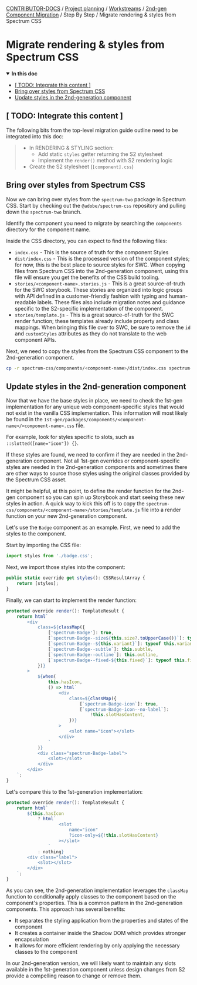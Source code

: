 <!-- Generated breadcrumbs - DO NOT EDIT -->

[CONTRIBUTOR-DOCS](../../../../README.md) / [Project planning](../../../README.md) / [Workstreams](../../README.md) / [2nd-gen Component Migration](../README.md) / Step By Step / Migrate rendering & styles from Spectrum CSS

<!-- Document title (editable) -->

# Migrate rendering & styles from Spectrum CSS

<!-- Generated TOC - DO NOT EDIT -->

<details open>
<summary><strong>In this doc</strong></summary>

- [[ TODO: Integrate this content ]](#-todo-integrate-this-content-)
- [Bring over styles from Spectrum CSS](#bring-over-styles-from-spectrum-css)
- [Update styles in the 2nd-generation component](#update-styles-in-the-2nd-generation-component)

</details>

<!-- Document content (editable) -->

## [ TODO: Integrate this content ]

The following bits from the top-level migration guide outline need to be integrated into this doc:

> - In RENDERING & STYLING section:
>     - Add static `styles` getter returning the S2 stylesheet
>     - Implement the `render()` method with S2 rendering logic
> - Create the S2 stylesheet (`[component].css`)

## Bring over styles from Spectrum CSS

Now we can bring over styles from the `spectrum-two` package in Spectrum CSS. Start by checking out the `@adobe/spectrum-css` repository and pulling down the `spectrum-two` branch.

Identify the component you need to migrate by searching the `components` directory for the component name.

Inside the CSS directory, you can expect to find the following files:

- `index.css` - This is the source of truth for the component Styles
- `dist/index.css` - This is the processed version of the component styles; for now, this is the best place to source styles for SWC. When copying files from Spectrum CSS into the 2nd-generation component, using this file will ensure you get the benefits of the CSS build tooling.
- `stories/<component-name>.stories.js` - This is a great source-of-truth for the SWC storybook. These stories are organized into logic groups with API defined in a customer-friendly fashion with typing and human-readable labels. These files also include migration notes and guidance specific to the S2-specific implementation of the component.
- `stories/template.js` - This is a great source-of-truth for the SWC render function; these templates already include property and class mappings. When bringing this file over to SWC, be sure to remove the `id` and `customStyles` attributes as they do not translate to the web component APIs.

Next, we need to copy the styles from the Spectrum CSS component to the 2nd-generation component.

```bash
cp -r spectrum-css/components/<component-name>/dist/index.css spectrum-web-components/2nd-gen/packages/swc/components/<component-name>/<component-name>.css
```

## Update styles in the 2nd-generation component

Now that we have the base styles in place, we need to check the 1st-gen implementation for any unique web component-specific styles that would not exist in the vanilla CSS implementation. This information will most likely be found in the `1st-gen/packages/components/<component-name>/<component-name>.css` file.

For example, look for styles specific to slots, such as `::slotted([name="icon"]) {}`.

If these styles are found, we need to confirm if they are needed in the 2nd-generation component. Not all 1st-gen overrides or component-specific styles are needed in the 2nd-generation components and sometimes there are other ways to source those styles using the original classes provided by the Spectrum CSS asset.

It might be helpful, at this point, to define the render function for the 2nd-gen component so you can spin up Storybook and start seeing these new styles in action. A quick way to kick this off is to copy the `spectrum-css/components/<component-name>/stories/template.js` file into a render function on your new 2nd-generation component.

Let's use the `Badge` component as an example. First, we need to add the styles to the component.

Start by importing the CSS file:

```ts
import styles from './badge.css';
```

Next, we import those styles into the component:

```ts
public static override get styles(): CSSResultArray {
    return [styles];
}
```

Finally, we can start to implement the render function:

```ts
protected override render(): TemplateResult {
    return html`
        <div
            class=${classMap({
                ['spectrum-Badge']: true,
                [`spectrum-Badge--size${this.size?.toUpperCase()}`]: typeof this.size !== 'undefined',
                [`spectrum-Badge--${this.variant}`]: typeof this.variant !== 'undefined',
                [`spectrum-Badge--subtle`]: this.subtle,
                [`spectrum-Badge--outline`]: this.outline,
                [`spectrum-Badge--fixed-${this.fixed}`]: typeof this.fixed !== 'undefined',
            })}
        >
            ${when(
                this.hasIcon,
                () => html`
                    <div
                        class=${classMap({
                            [`spectrum-Badge-icon`]: true,
                            [`spectrum-Badge-icon--no-label`]:
                                !this.slotHasContent,
                        })}
                    >
                        <slot name="icon"></slot>
                    </div>
                `
            )}
            <div class="spectrum-Badge-label">
                <slot></slot>
            </div>
        </div>
    `;
}
```

Let's compare this to the 1st-generation implementation:

```ts
protected override render(): TemplateResult {
    return html`
        ${this.hasIcon
            ? html`
                    <slot
                        name="icon"
                        ?icon-only=${!this.slotHasContent}
                    ></slot>
                `
            : nothing}
        <div class="label">
            <slot></slot>
        </div>
    `;
}
```

As you can see, the 2nd-generation implementation leverages the `classMap` function to conditionally apply classes to the component based on the component's properties. This is a common pattern in the 2nd-generation components. This approach has several benefits:

- It separates the styling application from the properties and states of the component
- It creates a container inside the Shadow DOM which provides stronger encapsulation
- It allows for more efficient rendering by only applying the necessary classes to the component

In our 2nd-generation version, we will likely want to maintain any slots available in the 1st-generation component unless design changes from S2 provide a compelling reason to change or remove them.
